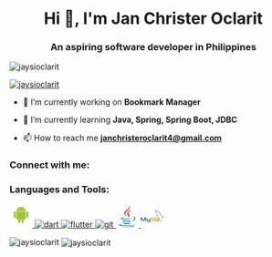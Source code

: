 <h1 align="center">Hi 👋, I'm Jan Christer Oclarit</h1>
<h3 align="center">An aspiring software developer in Philippines</h3>

<p align="left"> <img src="https://komarev.com/ghpvc/?username=jaysioclarit&label=Profile%20views&color=0e75b6&style=flat" alt="jaysioclarit" /> </p>

<p align="left"> <a href="https://github.com/ryo-ma/github-profile-trophy"><img src="https://github-profile-trophy.vercel.app/?username=jaysioclarit" alt="jaysioclarit" /></a> </p>

- 🔭 I’m currently working on **Bookmark Manager**

- 🌱 I’m currently learning **Java, Spring, Spring Boot, JDBC**

- 📫 How to reach me **janchristeroclarit4@gmail.com**

<h3 align="left">Connect with me:</h3>
<p align="left">
</p>

<h3 align="left">Languages and Tools:</h3>
<p align="left"> <a href="https://developer.android.com" target="_blank" rel="noreferrer"> <img src="https://raw.githubusercontent.com/devicons/devicon/master/icons/android/android-original-wordmark.svg" alt="android" width="40" height="40"/> </a> <a href="https://dart.dev" target="_blank" rel="noreferrer"> <img src="https://www.vectorlogo.zone/logos/dartlang/dartlang-icon.svg" alt="dart" width="40" height="40"/> </a> <a href="https://flutter.dev" target="_blank" rel="noreferrer"> <img src="https://www.vectorlogo.zone/logos/flutterio/flutterio-icon.svg" alt="flutter" width="40" height="40"/> </a> <a href="https://git-scm.com/" target="_blank" rel="noreferrer"> <img src="https://www.vectorlogo.zone/logos/git-scm/git-scm-icon.svg" alt="git" width="40" height="40"/> </a> <a href="https://www.java.com" target="_blank" rel="noreferrer"> <img src="https://raw.githubusercontent.com/devicons/devicon/master/icons/java/java-original.svg" alt="java" width="40" height="40"/> </a> <a href="https://www.mysql.com/" target="_blank" rel="noreferrer"> <img src="https://raw.githubusercontent.com/devicons/devicon/master/icons/mysql/mysql-original-wordmark.svg" alt="mysql" width="40" height="40"/> </a> </p>

<p><img align="left" src="https://github-readme-stats.vercel.app/api/top-langs?username=jaysioclarit&show_icons=true&locale=en&layout=compact" alt="jaysioclarit" /></p>

<p>&nbsp;<img align="center" src="https://github-readme-stats.vercel.app/api?username=jaysioclarit&show_icons=true&locale=en" alt="jaysioclarit" /></p>

